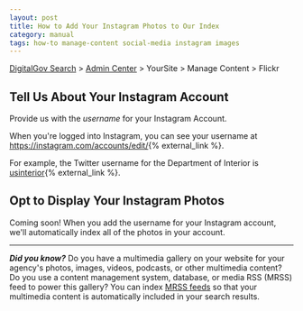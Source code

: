 ```yaml
---
layout: post
title: How to Add Your Instagram Photos to Our Index
category: manual
tags: how-to manage-content social-media instagram images
---
```

[DigitalGov Search](/index.html) > [Admin Center](https://search.usa.gov/sites/) > YourSite > Manage Content > Flickr

## Tell Us About Your Instagram Account

Provide us with the *username* for your Instagram Account.

When you're logged into Instagram, you can see your username at <https://instagram.com/accounts/edit/>{% external_link %}.

For example, the Twitter username for the Department of Interior is [usinterior](http://instagram.com/usinterior){% external_link %}.

## Opt to Display Your Instagram Photos

Coming soon! When you add the username for your Instagram account, we'll automatically index all of the photos in your account.

---

***Did you know?*** Do you have a multimedia gallery on your website for your agency's photos, images, videos, podcasts, or other multimedia content? Do you use a content management system, database, or media RSS (MRSS) feed to power this gallery? You can index [MRSS feeds](/manual/rss.html) so that your multimedia content is automatically included in your search results.